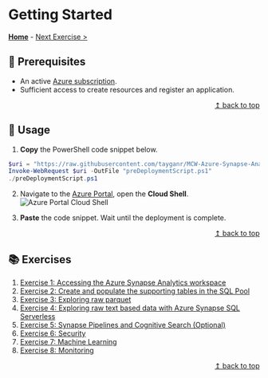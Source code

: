 # Getting Started

**[Home](https://github.com/tayganr/MCW-Azure-Synapse-Analytics-and-AI#getting-started)** - [Next Exercise >](../exercises/exercise01.md)

## :thinking: Prerequisites

* An active [Azure subscription](https://azure.microsoft.com/en-us/free/).
* Sufficient access to create resources and register an application.

<div align="right"><a href="#getting-started">↥ back to top</a></div>

## :test_tube: Usage

1. **Copy** the PowerShell code snippet below.
```powershell
$uri = "https://raw.githubusercontent.com/tayganr/MCW-Azure-Synapse-Analytics-and-AI/master/scripts/preDeploymentScript.ps1"
Invoke-WebRequest $uri -OutFile "preDeploymentScript.ps1"
./preDeploymentScript.ps1
  ```
2. Navigate to the [Azure Portal](https://portal.azure.com), open the **Cloud Shell**.
![Azure Portal Cloud Shell](https://raw.githubusercontent.com/tayganr/purviewdemo/main/images/azure_portal_cloud_shell.png)

3. **Paste** the code snippet. Wait until the deployment is complete.


<div align="right"><a href="#getting-started">↥ back to top</a></div>

## :books: Exercises

1. [Exercise 1: Accessing the Azure Synapse Analytics workspace](../exercises/exercise01.md)
2. [Exercise 2: Create and populate the supporting tables in the SQL Pool](../exercises/exercise02.md)
3. [Exercise 3: Exploring raw parquet](../exercises/exercise03.md)
4. [Exercise 4: Exploring raw text based data with Azure Synapse SQL Serverless](../exercises/exercise04.md)
5. [Exercise 5: Synapse Pipelines and Cognitive Search (Optional)](../exercises/exercise05.md)
6. [Exercise 6: Security](../exercises/exercise06.md)
7. [Exercise 7: Machine Learning](../exercises/exercise07.md)
8. [Exercise 8: Monitoring](../exercises/exercise08.md)

<div align="right"><a href="#getting-started">↥ back to top</a></div>
